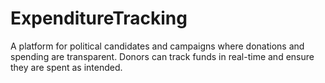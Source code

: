# ExpenditureTracking
 A platform for political candidates and campaigns where donations and spending are transparent. Donors can track funds in real-time and ensure they are spent as intended.
